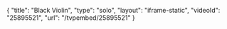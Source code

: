 {
    "title": "Black Violin",
    "type": "solo",
    "layout": "iframe-static",
    "videoId": "25895521",
    "url": "\/tvpembed\/25895521"
}